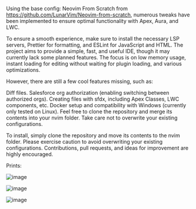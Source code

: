 Using the base config: Neovim From Scratch from https://github.com/LunarVim/Neovim-from-scratch, numerous tweaks have been implemented to ensure optimal functionality with Apex, Aura, and LWC.

To ensure a smooth experience, make sure to install the necessary LSP servers, Prettier for formatting, and ESLint for JavaScript and HTML. The project aims to provide a simple, fast, and useful IDE, though it may currently lack some planned features. The focus is on low memory usage, instant loading for editing without waiting for plugin loading, and various optimizations.

However, there are still a few cool features missing, such as:

  Diff files.
  Salesforce org authorization (enabling switching between authorized orgs).
  Creating files with sfdx, including Apex Classes, LWC components, etc.
  Docker setup and compatibility with Windows (currently only tested on Linux).
  Feel free to clone the repository and merge its contents into your nvim folder. Take care not to overwrite your existing configurations.
  
To install, simply clone the repository and move its contents to the nvim folder. Please exercise caution to avoid overwriting your existing configurations.
Contributions, pull requests, and ideas for improvement are highly encouraged.

Prints:

![image](https://github.com/igorcguedes/SaleVim/assets/48987652/23b3b5cb-573c-4ea8-92ff-c7f882032e79)

![image](https://github.com/igorcguedes/SaleVim/assets/48987652/c2ab54cd-5613-4a86-afcb-51656fee9d29)

![image](https://github.com/igorcguedes/SaleVim/assets/48987652/1fff4282-8969-43f3-9866-38af62fa4bfd)
